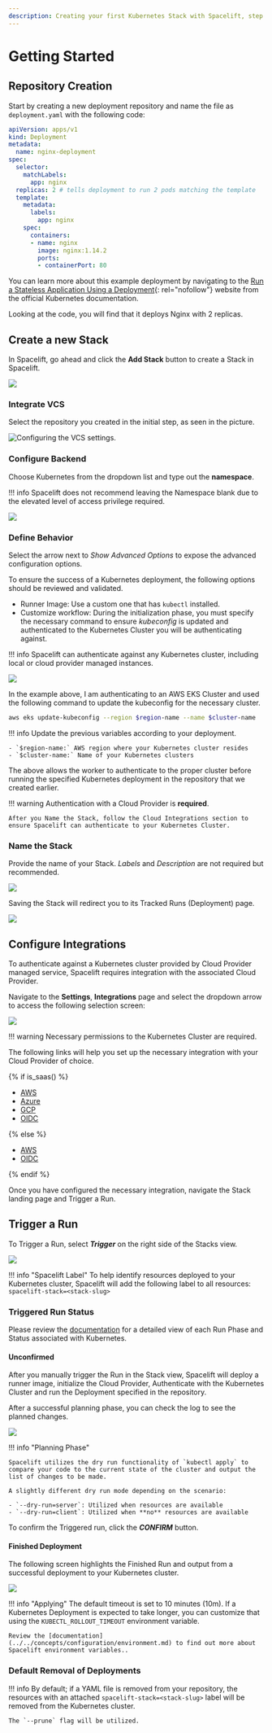 ```yaml
---
description: Creating your first Kubernetes Stack with Spacelift, step by step.
---
```


# Getting Started

## Repository Creation

Start by creating a new deployment repository and name the file as `deployment.yaml` with the following code:

```yaml
apiVersion: apps/v1
kind: Deployment
metadata:
  name: nginx-deployment
spec:
  selector:
    matchLabels:
      app: nginx
  replicas: 2 # tells deployment to run 2 pods matching the template
  template:
    metadata:
      labels:
        app: nginx
    spec:
      containers:
      - name: nginx
        image: nginx:1.14.2
        ports:
        - containerPort: 80
```

You can learn more about this example deployment by navigating to the [Run a Stateless Application Using a Deployment](https://kubernetes.io/docs/tasks/run-application/run-stateless-application-deployment/){: rel="nofollow"} website from the official Kubernetes documentation.

Looking at the code, you will find that it deploys Nginx with 2 replicas.

## Create a new Stack

In Spacelift, go ahead and click the **Add Stack** button to create a Stack in Spacelift.

![](../../assets/screenshots/k8s-create-a-new-stack.png)

### Integrate VCS

Select the repository you created in the initial step, as seen in the picture.

![Configuring the VCS settings.](../../assets/screenshots/k8s-integrate-vcs.png)

### Configure Backend

Choose Kubernetes from the dropdown list and type out the **namespace**.

!!! info
    Spacelift does not recommend leaving the Namespace blank due to the elevated level of access privilege required.

![](../../assets/screenshots/k8s-configure-backend.png)

### Define Behavior

Select the arrow next to _Show Advanced Options_ to expose the advanced configuration options.

To ensure the success of a Kubernetes deployment, the following options should be reviewed and validated.

- Runner Image: Use a custom one that has `kubectl` installed.
- Customize workflow: During the initialization phase, you must specify the necessary command to ensure _kubeconfig_ is updated and authenticated to the Kubernetes Cluster you will be authenticating against.

!!! info
    Spacelift can authenticate against any Kubernetes cluster, including local or cloud provider managed instances.

![](../../assets/screenshots/k8s-define-behavior.png)

In the example above, I am authenticating to an AWS EKS Cluster and used the following command to update the kubeconfig for the necessary cluster.

```bash
aws eks update-kubeconfig --region $region-name --name $cluster-name
```

!!! info
    Update the previous variables according to your deployment.

    - `$region-name:` AWS region where your Kubernetes cluster resides
    - `$cluster-name:` Name of your Kubernetes clusters

The above allows the worker to authenticate to the proper cluster before running the specified Kubernetes deployment in the repository that we created earlier.

!!! warning
    Authentication with a Cloud Provider is **required**.

    After you Name the Stack, follow the Cloud Integrations section to ensure Spacelift can authenticate to your Kubernetes Cluster.

### Name the Stack

Provide the name of your Stack. _Labels_ and _Description_ are not required but recommended.

![](../../assets/screenshots/k8s-name-stack.png)

Saving the Stack will redirect you to its Tracked Runs (Deployment) page.

![](../../assets/screenshots/k8s-triggered-runs.png)

## Configure Integrations

To authenticate against a Kubernetes cluster provided by Cloud Provider managed service, Spacelift requires integration with the associated Cloud Provider.

Navigate to the **Settings**, **Integrations** page and select the dropdown arrow to access the following selection screen:

![](../../assets/screenshots/k8s-integration-selection.png)

!!! warning
    Necessary permissions to the Kubernetes Cluster are required.

The following links will help you set up the necessary integration with your Cloud Provider of choice.

{% if is_saas() %}

- [AWS](../../integrations/cloud-providers/aws.md)
- [Azure](../../integrations/cloud-providers/azure.md)
- [GCP](../../integrations/cloud-providers/gcp.md)
- [OIDC](../../integrations/cloud-providers/oidc/README.md)

{% else %}

- [AWS](../../integrations/cloud-providers/aws.md)
- [OIDC](../../integrations/cloud-providers/oidc/README.md)

{% endif %}

Once you have configured the necessary integration, navigate the Stack landing page and Trigger a Run.

## Trigger a Run

To Trigger a Run, select _**Trigger**_ on the right side of the Stacks view.

![](../../assets/screenshots/k8s-trigger.png)

!!! info "Spacelift Label"
    To help identify resources deployed to your Kubernetes cluster, Spacelift will add the following label to all resources: `spacelift-stack=<stack-slug>`

### Triggered Run Status

Please review the [documentation](../../concepts/run/README.md#common-run-states) for a detailed view of each Run Phase and Status associated with Kubernetes.

#### Unconfirmed

After you manually trigger the Run in the Stack view, Spacelift will deploy a runner image, initialize the Cloud Provider, Authenticate with the Kubernetes Cluster and run the Deployment specified in the repository.

After a successful planning phase, you can check the log to see the planned changes.

![](../../assets/screenshots/k8s-unconfirmed.png)

!!! info "Planning Phase"

    Spacelift utilizes the dry run functionality of `kubectl apply` to compare your code to the current state of the cluster and output the list of changes to be made.

    A slightly different dry run mode depending on the scenario:

    - `--dry-run=server`: Utilized when resources are available
    - `--dry-run=client`: Utilized when **no** resources are available

To confirm the Triggered run, click the _**CONFIRM**_ button.

#### Finished Deployment

The following screen highlights the Finished Run and output from a successful deployment to your Kubernetes cluster.

![](../../assets/screenshots/k8s-finished.png)

!!! info "Applying"
    The default timeout is set to 10 minutes (10m). If a Kubernetes Deployment is expected to take longer, you can customize that using the `KUBECTL_ROLLOUT_TIMEOUT` environment variable.

    Review the [documentation](../../concepts/configuration/environment.md) to find out more about Spacelift environment variables..

### Default Removal of Deployments

!!! info
    By default; if a YAML file is removed from your repository, the resources with an attached `spacelift-stack=<stack-slug>` label will be removed from the Kubernetes cluster.

    The `--prune` flag will be utilized.
